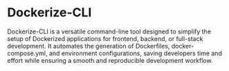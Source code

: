 # Dockerize-CLI
Dockerize-CLI is a versatile command-line tool designed to simplify the setup of Dockerized applications for frontend, backend, or full-stack development. It automates the generation of Dockerfiles, docker-compose.yml, and environment configurations, saving developers time and effort while ensuring a smooth and reproducible development workflow.
